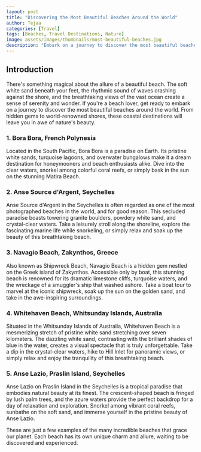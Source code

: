 ```yaml
---
layout: post
title: "Discovering the Most Beautiful Beaches Around the World"
author: Tejaa
categories: [Travel]
tags: [Beaches, Travel Destinations, Nature]
image: assets/images/thumbnails/most-beautiful-beaches.jpg
description: "Embark on a journey to discover the most beautiful beaches around the world. From pristine white sands to crystal-clear turquoise waters, these stunning coastal destinations will leave you in awe of nature's beauty."
---
```


## Introduction

There's something magical about the allure of a beautiful beach. The soft white sand beneath your feet, the rhythmic sound of waves crashing against the shore, and the breathtaking views of the vast ocean create a sense of serenity and wonder. If you're a beach lover, get ready to embark on a journey to discover the most beautiful beaches around the world. From hidden gems to world-renowned shores, these coastal destinations will leave you in awe of nature's beauty.

### 1. Bora Bora, French Polynesia

Located in the South Pacific, Bora Bora is a paradise on Earth. Its pristine white sands, turquoise lagoons, and overwater bungalows make it a dream destination for honeymooners and beach enthusiasts alike. Dive into the clear waters, snorkel among colorful coral reefs, or simply bask in the sun on the stunning Matira Beach.

### 2. Anse Source d'Argent, Seychelles

Anse Source d'Argent in the Seychelles is often regarded as one of the most photographed beaches in the world, and for good reason. This secluded paradise boasts towering granite boulders, powdery white sand, and crystal-clear waters. Take a leisurely stroll along the shoreline, explore the fascinating marine life while snorkeling, or simply relax and soak up the beauty of this breathtaking beach.

### 3. Navagio Beach, Zakynthos, Greece

Also known as Shipwreck Beach, Navagio Beach is a hidden gem nestled on the Greek island of Zakynthos. Accessible only by boat, this stunning beach is renowned for its dramatic limestone cliffs, turquoise waters, and the wreckage of a smuggler's ship that washed ashore. Take a boat tour to marvel at the iconic shipwreck, soak up the sun on the golden sand, and take in the awe-inspiring surroundings.

### 4. Whitehaven Beach, Whitsunday Islands, Australia

Situated in the Whitsunday Islands of Australia, Whitehaven Beach is a mesmerizing stretch of pristine white sand stretching over seven kilometers. The dazzling white sand, contrasting with the brilliant shades of blue in the water, creates a visual spectacle that is truly unforgettable. Take a dip in the crystal-clear waters, hike to Hill Inlet for panoramic views, or simply relax and enjoy the tranquility of this breathtaking beach.

### 5. Anse Lazio, Praslin Island, Seychelles

Anse Lazio on Praslin Island in the Seychelles is a tropical paradise that embodies natural beauty at its finest. The crescent-shaped beach is fringed by lush palm trees, and the azure waters provide the perfect backdrop for a day of relaxation and exploration. Snorkel among vibrant coral reefs, sunbathe on the soft sand, and immerse yourself in the pristine beauty of Anse Lazio.

These are just a few examples of the many incredible beaches that grace our planet. Each beach has its own unique charm and allure, waiting to be discovered and experienced.
